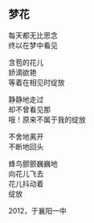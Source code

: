 ## 梦花

每天都无比思念<br>
终以在梦中看见<br>

含苞的花儿<br>
娇滴欲艳<br>
等着在相见时绽放<br>

静静地走过<br>
却不曾看见那<br>
哦！原来不属于我的绽放<br>

不舍地离开<br>
不断地回头<br>

蜂鸟颤颤巍巍地<br>
向花儿飞去<br>
花儿抖动着<br>
绽放<br>

2012，于襄阳一中